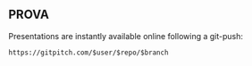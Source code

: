 ## PROVA


Presentations are instantly available online following a git-push:

	https://gitpitch.com/$user/$repo/$branch
